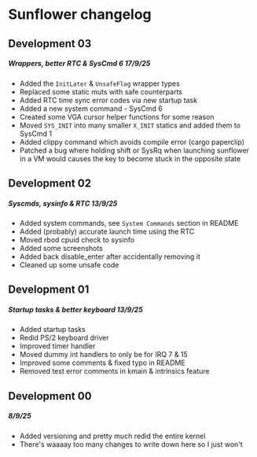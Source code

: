 # Sunflower changelog

## Development 03
##### Wrappers, better RTC & SysCmd 6 17/9/25

- Added the `InitLater` & `UnsafeFlag` wrapper types
- Replaced some static muts with safe counterparts
- Added RTC time sync error codes via new startup task
- Added a new system command - SysCmd 6
- Created some VGA cursor helper functions for some reason
- Moved `SYS_INIT` into many smaller `X_INIT` statics and added them to SysCmd 1
- Added clippy command which avoids compile error (cargo paperclip)
- Patched a bug where holding shift or SysRq when launching sunflower in a VM would causes the key to become stuck in the opposite state

## Development 02
##### Syscmds, sysinfo & RTC 13/9/25

- Added system commands, see `System Commands` section in README
- Added (probably) accurate launch time using the RTC 
- Moved rbod cpuid check to sysinfo
- Added some screenshots
- Added back disable_enter after accidentally removing it
- Cleaned up some unsafe code

## Development 01
##### Startup tasks & better keyboard 13/9/25

- Added startup tasks
- Redid PS/2 keyboard driver
- Improved timer handler
- Moved dummy int handlers to only be for IRQ 7 & 15
- Improved some comments & fixed typo in README
- Removed test error comments in kmain & intrinsics feature

## Development 00 
##### 8/9/25

- Added versioning and pretty much redid the entire kernel
- There's waaaay too many changes to write down here so I just won't
